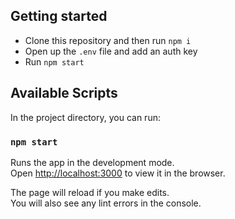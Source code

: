 ## Getting started

- Clone this repository and then run `npm i`
- Open up the `.env` file and add an auth key
- Run `npm start` 

## Available Scripts

In the project directory, you can run:

### `npm start`

Runs the app in the development mode.\
Open [http://localhost:3000](http://localhost:3000) to view it in the browser.

The page will reload if you make edits.\
You will also see any lint errors in the console.
